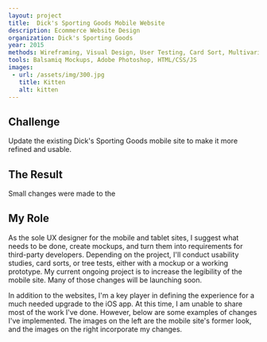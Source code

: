 ```yaml
---
layout: project
title:  Dick's Sporting Goods Mobile Website
description: Ecommerce Website Design
organization: Dick's Sporting Goods
year: 2015
methods: Wireframing, Visual Design, User Testing, Card Sort, Multivariate Testing
tools: Balsamiq Mockups, Adobe Photoshop, HTML/CSS/JS
images: 
 - url: /assets/img/300.jpg
   title: Kitten
   alt: kitten
---
```


## Challenge

Update the existing Dick's Sporting Goods mobile site to make it more refined and usable.

## The Result

Small changes were made to the 

## My Role

As the sole UX designer for the mobile and tablet sites, I suggest what needs to be done, create mockups, and turn them into requirements for third-party developers. Depending on the project, I'll conduct usability studies, card sorts, or tree tests, either with a mockup or a working prototype. My current ongoing project is to increase the legibility of the mobile site. Many of those changes will be launching soon.

In addition to the websites, I'm a key player in defining the experience for a much needed upgrade to the iOS app. At this time, I am unable to share most of the work I've done. However, below are some examples of changes I've implemented. The images on the left are the mobile site's former look, and the images on the right incorporate my changes.